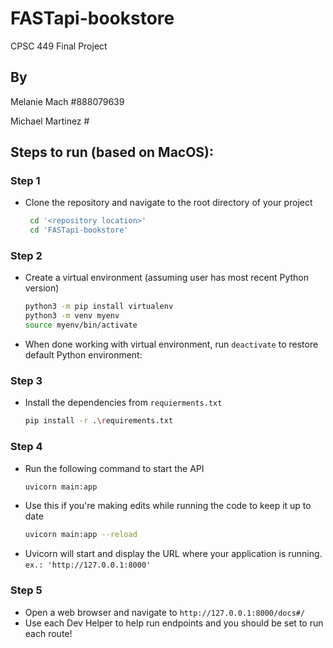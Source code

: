 # FASTapi-bookstore

CPSC 449 Final Project

## By

Melanie Mach #888079639

Michael Martinez #

## Steps to run (based on MacOS):

### Step 1

- Clone the repository and navigate to the root directory of your project
  ``` sh
   cd '<repository location>'
   cd 'FASTapi-bookstore'
  ```

### Step 2

- Create a virtual environment (assuming user has most recent Python version)
  ```sh
  python3 -m pip install virtualenv
  python3 -m venv myenv
  source myenv/bin/activate
  ```
- When done working with virtual environment, run ``deactivate`` to restore default Python environment: 

### Step 3

- Install the dependencies from `requierments.txt` 
  ```sh
  pip install -r .\requirements.txt
  ```
  
### Step 4 

- Run the following command to start the API
  ```sh
  uvicorn main:app
  ```
- Use this if you're making edits while running the code to keep it up to date
  ```sh
  uvicorn main:app --reload
  ```
 - Uvicorn will start and display the URL where your application is running. `ex.: 'http://127.0.0.1:8000'`

### Step 5

- Open a web browser and navigate to `http://127.0.0.1:8000/docs#/`
- Use each Dev Helper to help run endpoints and you should be set to run each route!

